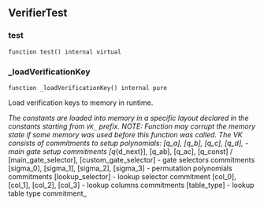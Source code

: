 ## VerifierTest

### test

```solidity
function test() internal virtual
```

### _loadVerificationKey

```solidity
function _loadVerificationKey() internal pure
```

Load verification keys to memory in runtime.

_The constants are loaded into memory in a specific layout declared in the constants starting from
`VK_` prefix.
NOTE: Function may corrupt the memory state if some memory was used before this function was called.
The VK consists of commitments to setup polynomials:
[q_a], [q_b], [q_c], [q_d],                  - main gate setup commitments
[q_{d_next}], [q_ab], [q_ac], [q_const]      /
[main_gate_selector], [custom_gate_selector] - gate selectors commitments
[sigma_0], [sigma_1], [sigma_2], [sigma_3]   - permutation polynomials commitments
[lookup_selector]                            - lookup selector commitment
[col_0], [col_1], [col_2], [col_3]           - lookup columns commitments
[table_type]                                 - lookup table type commitment_

